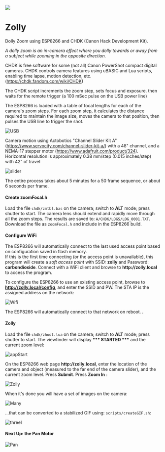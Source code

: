 ![](images/head5.gif)
# Zolly
Dolly Zoom using ESP8266 and CHDK (Canon Hack Development Kit).

*A dolly zoom is an in-camera effect where you dolly towards or away from a subject while zooming in the opposite direction.*

CHDK is free software for some (not all) Canon PowerShot compact digital cameras. CHDK controls camera features using uBASIC and Lua scripts, enabling time lapse, motion detection,  etc.  (https://chdk.fandom.com/wiki/CHDK)

The CHDK script increments the zoom step, sets focus and exposure. then waits for the remote trigger (a 100 mSec pulse on the USB power line)

The ESP8266 is loaded with a table of focal lengths for each of the camera's zoom steps.  For each zoom step, it calculates the distance required to maintain the image size, moves the camera to that position, then pulses the USB line to trigger the shot.

![USB](images/USB.png)

Camera motion using Actobotics "Channel Slider Kit A" (https://www.servocity.com/channel-slider-kit-a/) with a 48" channel, and a NEMA-17 stepper motor (https://www.adafruit.com/product/324).  Horizontal resolution is approximately 0.38 mm/step (0.015 inches/step) with 42" of travel

![slider](images/slider.png)

The entire process takes about 5 minutes for a 50 frame sequence, or about 6 seconds per frame.

#### Create zoomFocal.h

Load the file `chdk/zmtbl.bas` on the camera; switch to __ALT__ mode; press shutter to start.  The camera lens should extend and rapidly move through all the zoom steps.  The results are saved to: `A/CHDK/LOGS/LOG_0001.TXT`.  Download the file as `zoomFocal.h` and include in the ESP8266 build. 

#### Configure WiFi

The ESP8266 will automatically connect to the last used access point based on configuration saved in flash memory.  
If this is the first time connecting (or the access point is unavailable), this program will create a _soft access point_ with SSID: __zolly__ and Password: __carbondioxide__.
Connect with a WiFi client and browse to __http://zolly.local__ to access the program.

To configure the ESP8266 to use an existing access point, browse to __http://zolly.local/config__, and enter the SSID and PW.  The STA IP is the assigned address on the network:

![Wifi](images/wifiConfig.png)

The ESP8266 will automatically connect to that network on reboot.
.

#### Zolly

Load the file `chdk/zhoot.lua` on the camera; switch to __ALT__ mode; press shutter to start.  The viewfinder will display __*** STARTED ***__ and the current zoom level:

 ![appStart](images/appStart.png)

On the ESP8266 web page __http://zolly.local__, enter the location of the camera and object (measured to the far end of the camera slider), and the current zoom level.  Press __Submit__.  Press __Zoom In__ :

![Zolly](images/zollyStart.png)

When it's done you will have a set of images on the camera:

![Many](images/many.png)

...that can be converted to a stabilized GIF using:  `scripts/createGIF.sh`:

![threeI](images/threeI-3.gif)


#### Next Up: the Pan Motor
![Pan](images/pan.png)
